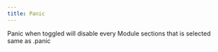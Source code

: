 ```yaml
---
title: Panic
---
```

Panic when toggled will disable every Module sections that is selected same as .panic